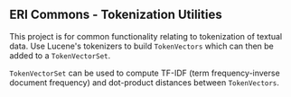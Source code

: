 ERI Commons - Tokenization Utilities
------------------------------------------

This project is for common functionality relating to tokenization of textual data.
Use Lucene's tokenizers to build `TokenVectors` which can then be added to a 
`TokenVectorSet`.

`TokenVectorSet` can be used to compute TF-IDF (term frequency-inverse document 
frequency) and dot-product distances between `TokenVectors`.
